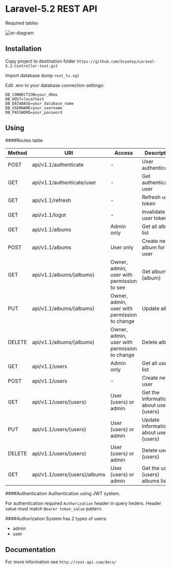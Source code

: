 # Laravel-5.2 REST API

Required tables

![er-diagram](http://storage9.static.itmages.ru/i/16/0427/h_1461764722_9464696_dc7bfb964b.png "ER Diargam")

## Installation

Copy project to destination folder
`https://github.com/Svyatoy/Laravel-5.2-Controller-test.git`

Import database dump
`rest_lv.sql`

Edit .env to your database connection settings:
```
DB_CONNECTION=your_dbms
DB_HOST=localhost
DB_DATABASE=your_database_name
DB_USERNAME=your_username
DB_PASSWORD=your_password
```

## Using
####Routes table

| Method | URI | Access | Description |
|--------|-----------------------------------|-----------------------------------------------------------|------------------------------------------------------------------------------|
| POST | api/v1.1/authenticate   | - | User authentication |
| GET | api/v1.1/authenticate/user   | - | Get authenticated user |
| GET | api/v1.1/refresh   | - | Refresh user token |
| GET | api/v1.1/logot   | - | Invalidate user token |
| GET | api/v1.1/albums | Admin only | Get all albums list |
| POST | api/v1.1/albums | User only | Create new album for user |
| GET | api/v1.1/albums/{albums} | Owner, admin, user with permission to see | Get album {album} |
| PUT | api/v1.1/albums/{albums} | Owner, admin, user with permission to change | Update album |
| DELETE | api/v1.1/albums/{albums} | Owner, admin, user with permission to change | Delete album |
| GET | api/v1.1/users | Admin only | Get all users list |
| POST | api/v1.1/users | - | Create new user |
| GET | api/v1.1/users/{users} | User {users} or admin | Get the information about user {users} |
| PUT | api/v1.1/users/{users} | User {users} or admin | Update information about user {users} |
| DELETE | api/v1.1/users/{users} | User {users} or admin | Delete user {users} |
| GET | api/v1.1/users/{users}/albums | User {users} or admin | Get the user {users} albums list |

####Authentication
Authentication using JWT system.

For authentication required `Authorization` header in query heders. Header value must match `Bearer token_value` pattern.

####Authorization
System has 2 types of users:
- admin 
- user

## Documentation
For more information see `http://rest-api.com/docs/`

